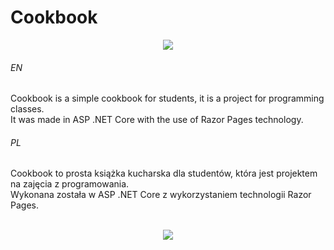 # Cookbook

<p align="center">
  <img src="https://user-images.githubusercontent.com/71329150/94199945-e6a1f500-feb9-11ea-9a0f-fc8040f00c56.png">
</p>

###### EN
Cookbook is a simple cookbook for students, it is a project for programming classes.  
It was made in ASP .NET Core with the use of Razor Pages technology.

###### PL
Cookbook to prosta książka kucharska dla studentów, która jest projektem na zajęcia z programowania.  
Wykonana została w ASP .NET Core z wykorzystaniem technologii Razor Pages. 
<br><br>
<p align="center">
  <img src="https://user-images.githubusercontent.com/71329150/94199960-eefa3000-feb9-11ea-80ce-22b24ba274e1.png">
</p>
